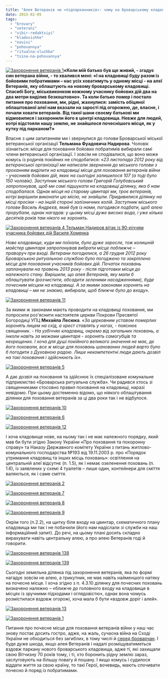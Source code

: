 ```yaml
---
title: "Алея Ветеранів чи «підпарканників»: чому на броварському кладовищі ветеранів ховають вздовж огорожі?"
date: 2015-02-05
tags: 
  - "brovary"
  - "veterani"
  - "vibir-redaktsiyi"
  - "kladovishhe"
  - "novini"
  - "pohovannya"
  - "ritualna-sluzhba"
  - "tsina-na-pohovannya"
---
```


[![Захоронення ветеранів 1](https://mpz.brovary.org/wp-content/uploads/2015/01/Zahoronennya-veteraniv-1.jpg)](https://mpz.brovary.org/wp-content/uploads/2015/01/Zahoronennya-veteraniv-1.jpg)**«Коли мій батько був ще живий, - згадує син ветерана війни, - то хвалився мені: «І на кладовищі буду разом із бойовими побратимами – нас усіх ховатимуть у одному місці - на алеї Ветеранів, яку облаштують на новому броварському кладовищі. Спасибі Богу, міськвиконком кожному учаснику бойових дій два на два метри виділив безкоштовно». Та коли батько помер і постало питання про поховання, ми, рідні, жахнулися: замість обіцяної облаштованої алеї нам вказали на зарості під огорожею, де, власне, і почали ховати ветеранів. Від такої шани своєму батькові ми відмовилися і захоронили його в центрі кладовища. Невже для людей, котрі відстояли нашу землю, не знайшлося почеснішого місця, як у кутку під парканом?»**

Власне з цим запитанням ми і звернулися до голови Броварської міської ветеранської організації **Тельмана Фуадовича Надирова**. Чоловік зізнається: місце для поховання бойових побратимів вибирали самі члени ветеранської організації. І зовсім не сподівалися, що воно може комусь із родичів покійних не сподобатися: «_23 листопада 2012 року від ветеранської організації ми написали звернення до міського голови з проханням виділити на кладовищі місце для поховання ветеранів війни - учасників бойових дій, яких на сьогодні залишилося 107 (а тоді було 150 чоловік). Заступник міського голови Григорій Голубовський запропонував, щоб ми самі підшукати на кладовищі ділянку, яка б нам сподобалася. Однак місця на старому цвинтарі ми, троє ветеранів, котрі вирішили виконати цю місію, не знайшли. Придивилися ділянку на місці просіки - на іншій стороні залізничних колій. Заступник міського голови Василь Андрєєв, який був із нами, погодився подбати, щоб алею прорубали, однак нагадав: у цьому місці дуже високо вода, і уже кілька десятків років там нікого не хоронять_.

[![Захоронення ветеранів 4 Тельман Надиров вітає із 90-річчям учасника бойових дій Василя Хоменка](https://mpz.brovary.org/wp-content/uploads/2015/01/Zahoronennya-veteraniv-4-Telman-Nadirov-vitaye-iz-90-richchyam-uchasnika-boyovih-diy-Vasilya-Homenka.jpg)](https://mpz.brovary.org/wp-content/uploads/2015/01/Zahoronennya-veteraniv-4-Telman-Nadirov-vitaye-iz-90-richchyam-uchasnika-boyovih-diy-Vasilya-Homenka.jpg)

_Нове кладовище, куди ми поїхали, було дуже заросле, тож колишній майстер цвинтаря запропонував вибрати місце поближче – праворуч при вході. Ветерани погодилися, а 26 грудня 2012 року Броварською ритуальною службою було погоджено та закріплено місце для поховання учасників бойових дій. Початок поховань запланували на травень 2013 року - після підготовки місця до належного стану. Вирішили, що алея Ветеранів, яку мали б облаштувати (розчистити, обсадити зеленими насадженнями), буде почесним місцем на кладовищі. А за якими законами хоронять на кладовищі – ми не знаємо, вибирали, щоб ближче було до входу_».

[![Захоронення ветеранів 11](https://mpz.brovary.org/wp-content/uploads/2015/01/Zahoronennya-veteraniv-11.jpg)](https://mpz.brovary.org/wp-content/uploads/2015/01/Zahoronennya-veteraniv-11.jpg)

За якими ж законами мають проводити на кладовищі поховання, ми попросили роз'яснити настоятеля церкви Покрови Пресвятої Богородиці УПЦ **Михайла Лесюка**. _«За церковним уставом померлих хоронять лицем на схід, а хрест ставлять у ногах,_ - пояснює священник. - _На узбіччях кладовищ, окремо від загальних поховань, а інколи навіть за межами цвинтаря - хоронять самогубців та нехрещених. І хоча для душі покійного великого значення не має, де його поховали, все ж місце для поховань шанованих людей варто було б погодити з Духовною радою. Лише некомпетентні люди дають дозвіл на такі поховання і здійснюють їх»_.

[![Захоронення ветеранів 5](https://mpz.brovary.org/wp-content/uploads/2015/01/Zahoronennya-veteraniv-5.jpg)](https://mpz.brovary.org/wp-content/uploads/2015/01/Zahoronennya-veteraniv-5.jpg)

А дає дозвіл на поховання та здійснює їх спеціалізоване комунальне підприємство «Броварська ритуальна служба». Чи радився хтось зі священниками стосовно правил поховання на кладовищі, наразі невідомо. При цьому достеменно відомо, що ніякого облаштування ділянки для поховання ветеранів за ці два роки так і не відбулося.

[![Захоронення ветеранів 10](https://mpz.brovary.org/wp-content/uploads/2015/01/Zahoronennya-veteraniv-10.jpg)](https://mpz.brovary.org/wp-content/uploads/2015/01/Zahoronennya-veteraniv-10.jpg)

[![Захоронення ветеранів 6](https://mpz.brovary.org/wp-content/uploads/2015/01/Zahoronennya-veteraniv-6.jpg)](https://mpz.brovary.org/wp-content/uploads/2015/01/Zahoronennya-veteraniv-6.jpg)

[![Захоронення ветеранів 12](https://mpz.brovary.org/wp-content/uploads/2015/01/Zahoronennya-veteraniv-12.jpg)](https://mpz.brovary.org/wp-content/uploads/2015/01/Zahoronennya-veteraniv-12.jpg)

І хоча кладовище нове, на ньому так і не має належного порядку, який мав би бути згідно Закону України «Про поховання та похоронну справу» та Наказу Державного комітету України з питань житлово-комунального господарства №193 від 19.11.2003 р. про «Порядок утримання кладовищ та інших місць поховань»: освітлення на центральній алеї відсутнє (п. 1.5), як і немає озеленення поховань (п. 1.6), із заявлених у схемі 4 туалетів – лише один, контейнери для сміття валяються, як і саме сміття.

[![Захоронення ветеранів 2](https://mpz.brovary.org/wp-content/uploads/2015/01/Zahoronennya-veteraniv-2.jpg)](https://mpz.brovary.org/wp-content/uploads/2015/01/Zahoronennya-veteraniv-2.jpg)

[![Захоронення ветеранів 7](https://mpz.brovary.org/wp-content/uploads/2015/01/Zahoronennya-veteraniv-7.jpg)](https://mpz.brovary.org/wp-content/uploads/2015/01/Zahoronennya-veteraniv-7.jpg)

[![Захоронення ветеранів 8](https://mpz.brovary.org/wp-content/uploads/2015/01/Zahoronennya-veteraniv-8.jpg)](https://mpz.brovary.org/wp-content/uploads/2015/01/Zahoronennya-veteraniv-8.jpg)

[![Захоронення ветеранів 9](https://mpz.brovary.org/wp-content/uploads/2015/01/Zahoronennya-veteraniv-9.jpg)](https://mpz.brovary.org/wp-content/uploads/2015/01/Zahoronennya-veteraniv-9.jpg)

Окрім того (п.2.2), на щитку біля входу на цвинтар, схематичного плану кладовища ми так і не побачили (його нам надіслали зі служби на наш інформаційний запит). До речі, на цьому плані досить складно вирахувати навіть центральну алею, а про алею Ветеранів годі й говорити.

[![Захоронення ветеранів 138](https://mpz.brovary.org/wp-content/uploads/2015/01/Zahoronennya-veteraniv-138.jpg)](https://mpz.brovary.org/wp-content/uploads/2015/01/Zahoronennya-veteraniv-138.jpg)

[![Захоронення ветеранів 139](https://mpz.brovary.org/wp-content/uploads/2015/01/Zahoronennya-veteraniv-139.jpg)](https://mpz.brovary.org/wp-content/uploads/2015/01/Zahoronennya-veteraniv-139.jpg)

Сьогодні земельна ділянка під захоронення ветеранів, яка по формі нагадує зовсім не алею, а трикутник, не має навіть найменшого натяку на почесне місце. І хоча згідно з п. 4.3.10 ділянку для почесних поховань визначено належно – «ближче до головного входу на кладовище в місцях із зручними підходами і оглядовістю», однак вона чомусь розмістилася вздовж огорожі, хоча мала б бути «вздовж доріг і алей».

[![Захоронення ветеранів 13](https://mpz.brovary.org/wp-content/uploads/2015/01/Zahoronennya-veteraniv-13.jpg)](https://mpz.brovary.org/wp-content/uploads/2015/01/Zahoronennya-veteraniv-13.jpg)

[![Захоронення ветеранів 1](https://mpz.brovary.org/wp-content/uploads/2015/01/Zahoronennya-veteraniv-1.jpg)](https://mpz.brovary.org/wp-content/uploads/2015/01/Zahoronennya-veteraniv-1.jpg)

Питання про почесне місце для поховання ветеранів війни у наш час знову постає досить гостро, адже, на жаль, сучасна війна на Сході України не обходиться без загиблих, в тому числі й [серед броварчан](https://mpz.brovary.org/brovari-zustrili-svogo-yangola-z-viyni-fotoreportazh/). І буде дуже шкода, якщо алея Ветеранів і надалі розміщуватиметься вздовж паркану нового броварського кладовища, адже ті, які захищали свою Вітчизну 70 років тому, і ті, хто боронить рідну землю зараз, заслуговують на більшу повагу й пошану. І якщо комусь і судилося віддати життя за свою країну, то такі Герої, вочевидь, мають спочивати почесно й поряд із побратимами.
